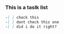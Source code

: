 ### This is a taslk list

```md
-[ ] check this
-[ ] dont check this one
-[ ] did i do it right?

```






